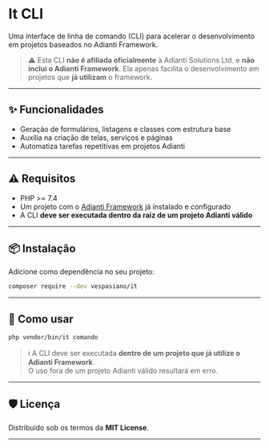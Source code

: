 # It CLI

Uma interface de linha de comando (CLI) para acelerar o desenvolvimento em projetos baseados no Adianti Framework.

> ⚠️ Esta CLI **não é afiliada oficialmente** à Adianti Solutions Ltd. e **não inclui o Adianti Framework**. Ela apenas facilita o desenvolvimento em projetos que **já utilizam** o framework.

---

## ✨ Funcionalidades

- Geração de formulários, listagens e classes com estrutura base  
- Auxilia na criação de telas, serviços e páginas  
- Automatiza tarefas repetitivas em projetos Adianti

---

## ⚠️ Requisitos

- PHP >= 7.4  
- Um projeto com o [Adianti Framework](https://adiantiframework.com.br/) já instalado e configurado  
- A CLI **deve ser executada dentro da raiz de um projeto Adianti válido**

---

## 📦 Instalação

Adicione como dependência no seu projeto:

```bash
composer require --dev vespasiano/it
```

---

## 🚀 Como usar

```bash
php vendor/bin/it comando
```

> ℹ️ A CLI deve ser executada **dentro de um projeto que já utilize o Adianti Framework**.  
> O uso fora de um projeto Adianti válido resultará em erro.

---

## 🛡️ Licença

Distribuído sob os termos da **MIT License**.

---
